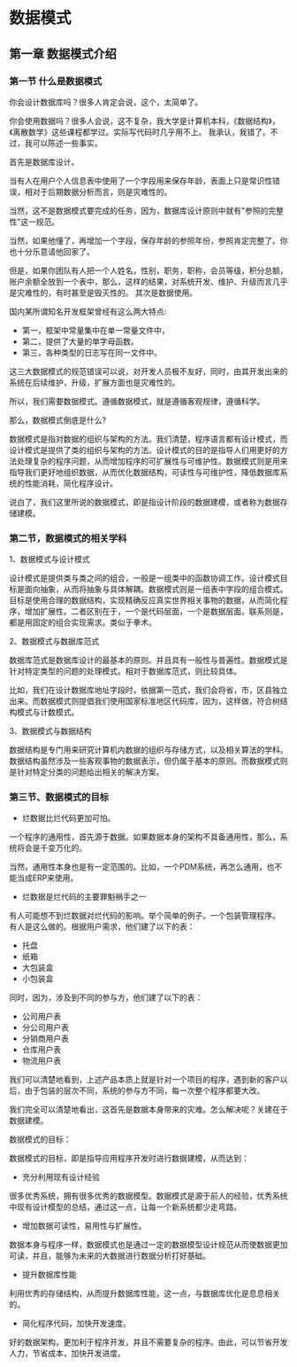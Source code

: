 # 数据模式
## 第一章  数据模式介绍
### 第一节  什么是数据模式

你会设计数据库吗？很多人肯定会说，这个，太简单了。
  
你会使用数据吗？很多人会说，这不复杂，我大学是计算机本科，《数据结构》，《离散数学》这些课程都学过。实际写代码时几乎用不上。
我承认，我错了。不过，我可以陈述一些事实。
  
首先是数据库设计。
  
当有人在用户个人信息表中使用了一个字段用来保存年龄，表面上只是常识性错误，相对于后期数据分析而言，则是灾难性的。
  
当然，这不是数据模式要完成的任务，因为，数据库设计原则中就有"参照的完整性"这一规范。
  
当然，如果他懂了，再增加一个字段，保存年龄的参照年份，参照肯定完整了。你也十分乐意请他回家了。
   
但是，如果你团队有人把一个人姓名，性别，职务，职称，会员等级，积分总额，账户余额全放到一个表中，那么，这样的结果，对系统开发、维护、升级而言几乎是灾难性的，有时甚至是毁灭性的。
其次是数据使用。
   
国内某所谓知名开发框架曾经有这么两大特点:
* 第一，框架中常量集中在单一常量文件中，
* 第二，提供了大量的单字母函数。
* 第三，各种类型的日志写在同一文件中。
   
这三大数据模式的规范错误可以说，对开发人员极不友好，同时，由其开发出来的系统在后续维护，升级，扩展方面也是灾难性的。
  
所以，我们需要数据模式。遵循数据模式，就是遵循客观规律，遵循科学。
  
那么，数据模式倒底是什么?
  
数据模式是指对数据的组织与架构的方法。我们清楚，程序语言都有设计模式，而设计模式是提供了类的组织与架构的方法。设计模式的目的是指导人们用更好的方法处理复杂的程序问题，从而增加程序的可扩展性与可维护性。数据模式则是用来指导我们更好地组织数据，从而优化数据结构，可读性与可维护性，降低数据库系统的性能消耗，简化程序设计。
   
说白了，我们这里所说的数据模式，即是指设计阶段的数据建模，或者称为数据存储建模。
    
### 第二节，数据模式的相关学科
 
1、数据模式与设计模式
 
设计模式是提供类与类之间的组合，一般是一组类中的函数协调工作。设计模式目标是面向抽象，从而将抽象与具体解耦。数据模式则是一组表中字段的组合模式。目标是使用合理的数据结构，实现精确反应真实世界相关事物的数据，从而简化程序，增加扩展性。二者区别在于，一个是代码层面，一个是数据层面。联系则是，都是用固定的组合实现需求。类似于拳术。
 
2、数据模式与数据库范式
 
数据库范式是数据库设计的最基本的原则。并且具有一般性与普遍性。数据模式是针对特定类型的问题的处理模式。相对于数据库范式，则比较具体。
  
比如，我们在设计数据库地址字段时，依据第一范式，我们会将省，市，区县独立出来。而数据模式则提倡我们使用国家标准地区代码库，因为，这样做，符合树结构模式与计数模式。
  
3、数据模式与数据结构
   
数据结构是专门用来研究计算机内数据的组织与存储方式，以及相关算法的学科。数据结构虽然涉及一些客观事物的数据表示，但仍属于基本的原则。而数据模式则是针对特定分类的问题给出相关的解决方案。

### 第三节、数据模式的目标

* 烂数据比烂代码更加可怕。
   
一个程序的通用性，首先源于数据。如果数据本身的架构不具备通用性，那么，系统将会是千变万化的。
    
当然，通用性本身也是有一定范围的。比如，一个PDM系统，再怎么通用，也不能当成ERP来使用。

* 烂数据是烂代码的主要罪魁祸手之一
   
有人可能想不到烂数据对烂代码的影响。举个简单的例子。一个包装管理程序。 有人是这么做的。根据用户需求，他们建了以下的表：
  
* 托盘
* 纸箱
* 大包装盒
* 小包装盒
  
同时，因为，涉及到不同的参与方，他们建了以下的表：
  
* 公司用户表
* 分公司用户表
* 分销商用户表
* 仓库用户表
* 物流用户表
  
我们可以清楚地看到，上述产品本质上就是针对一个项目的程序，遇到新的客户以后，由于包装的层次不同，系统的参与方不同，每一次整个程序都要大改。
    
我们完全可以清楚地看出，这首先是数据本身带来的灾难。怎么解决呢？关建在于数据建模。


数据模式的目标：
   


数据模式的目标，即是指导应用程序开发时进行数据建模，从而达到：
    
* 充分利用现有设计经验
   
很多优秀系统，拥有很多优秀的数据模型。数据模式是源于前人的经验，优秀系统中现有设计模型的总结，通过这一点，让每一个新系统都少走弯路。

* 增加数据可读性，易用性与扩展性。
   
数据本身与程序一样，数据模式也是通过一定的数据模型设计规范从而使数据更加可读，并且，能够为未来的大数据进行数据分析打好基础。

* 提升数据库性能
   
利用优秀的存储结构，从而提升数据库性能，这一点，与数据库优化是息息相关的。
   
* 简化程序代码，加快开发速度。
   
好的数据架构，更加利于程序开发，并且不需要复杂的程序。由此，可以节省开发人力，节省成本，加快开发进度。